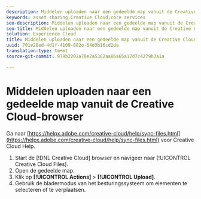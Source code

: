 ```yaml
---
description: Middelen uploaden naar een gedeelde map vanuit de Creative Cloud-browser.
keywords: asset sharing;Creative Cloud;core services
seo-description: Middelen uploaden naar een gedeelde map vanuit de Creative Cloud-browser.
seo-title: Middelen uploaden naar een gedeelde map vanuit de Creative Cloud-browser
solution: Experience Cloud
title: Middelen uploaden naar een gedeelde map vanuit de Creative Cloud-browser
uuid: 701e28ed-4d1f-4109-882e-64d3b16cd2da
translation-type: tm+mt
source-git-commit: 979b2202a70e2a5362aa86a65a17d7c4279b3a1a

---
```



# Middelen uploaden naar een gedeelde map vanuit de Creative Cloud-browser

Ga naar [https://helpx.adobe.com/creative-cloud/help/sync-files.html](https://helpx.adobe.com/creative-cloud/help/sync-files.html) voor Creative Cloud Help.

1. Start de [!DNL Creative Cloud] browser en navigeer naar [!UICONTROL Creative Cloud Files].
1. Open de gedeelde map.
1. Klik op **[!UICONTROL Actions]** > **[!UICONTROL Upload]**.
1. Gebruik de bladermodus van het besturingssysteem om elementen te selecteren of te verplaatsen.
